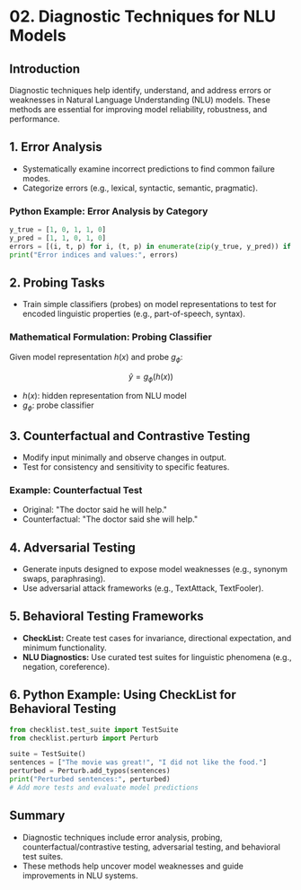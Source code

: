 # 02. Diagnostic Techniques for NLU Models

## Introduction

Diagnostic techniques help identify, understand, and address errors or weaknesses in Natural Language Understanding (NLU) models. These methods are essential for improving model reliability, robustness, and performance.

## 1. Error Analysis
- Systematically examine incorrect predictions to find common failure modes.
- Categorize errors (e.g., lexical, syntactic, semantic, pragmatic).

### Python Example: Error Analysis by Category
```python
y_true = [1, 0, 1, 1, 0]
y_pred = [1, 1, 0, 1, 0]
errors = [(i, t, p) for i, (t, p) in enumerate(zip(y_true, y_pred)) if t != p]
print("Error indices and values:", errors)
```

## 2. Probing Tasks
- Train simple classifiers (probes) on model representations to test for encoded linguistic properties (e.g., part-of-speech, syntax).

### Mathematical Formulation: Probing Classifier
Given model representation $`h(x)`$ and probe $`g_\phi`$:

```math
\hat{y} = g_\phi(h(x))
```

- $`h(x)`$: hidden representation from NLU model
- $`g_\phi`$: probe classifier

## 3. Counterfactual and Contrastive Testing
- Modify input minimally and observe changes in output.
- Test for consistency and sensitivity to specific features.

### Example: Counterfactual Test
- Original: "The doctor said he will help."
- Counterfactual: "The doctor said she will help."

## 4. Adversarial Testing
- Generate inputs designed to expose model weaknesses (e.g., synonym swaps, paraphrasing).
- Use adversarial attack frameworks (e.g., TextAttack, TextFooler).

## 5. Behavioral Testing Frameworks
- **CheckList:** Create test cases for invariance, directional expectation, and minimum functionality.
- **NLU Diagnostics:** Use curated test suites for linguistic phenomena (e.g., negation, coreference).

## 6. Python Example: Using CheckList for Behavioral Testing
```python
from checklist.test_suite import TestSuite
from checklist.perturb import Perturb

suite = TestSuite()
sentences = ["The movie was great!", "I did not like the food."]
perturbed = Perturb.add_typos(sentences)
print("Perturbed sentences:", perturbed)
# Add more tests and evaluate model predictions
```

## Summary
- Diagnostic techniques include error analysis, probing, counterfactual/contrastive testing, adversarial testing, and behavioral test suites.
- These methods help uncover model weaknesses and guide improvements in NLU systems. 